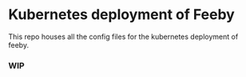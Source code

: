 # Kubernetes deployment of Feeby

This repo houses all the config files for the kubernetes deployment of feeby. 

### WIP
